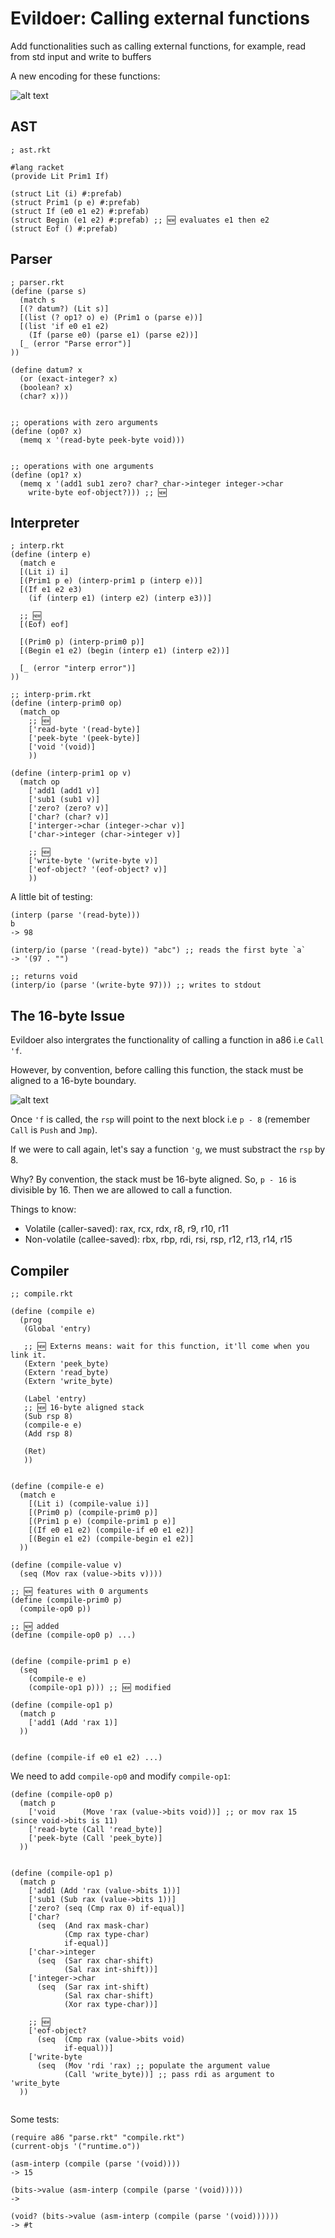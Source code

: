 # Evildoer: Calling external functions

Add functionalities such as calling external functions, for example, read from std input and write to buffers

A new encoding for these functions:

![alt text](./assets/evildoer.png)

## AST

```racket
; ast.rkt

#lang racket
(provide Lit Prim1 If)

(struct Lit (i) #:prefab)
(struct Prim1 (p e) #:prefab)
(struct If (e0 e1 e2) #:prefab)
(struct Begin (e1 e2) #:prefab) ;; 🆕 evaluates e1 then e2
(struct Eof () #:prefab)
```

## Parser

```racket
; parser.rkt
(define (parse s)
  (match s
  [(? datum?) (Lit s)]
  [(list (? op1? o) e) (Prim1 o (parse e))]
  [(list 'if e0 e1 e2)
    (If (parse e0) (parse e1) (parse e2))]
  [_ (error "Parse error")]
))

(define datum? x
  (or (exact-integer? x)
  (boolean? x)
  (char? x)))


;; operations with zero arguments
(define (op0? x)
  (memq x '(read-byte peek-byte void)))


;; operations with one arguments
(define (op1? x)
  (memq x '(add1 sub1 zero? char? char->integer integer->char
    write-byte eof-object?))) ;; 🆕
```

## Interpreter

```racket
; interp.rkt
(define (interp e)
  (match e
  [(Lit i) i]
  [(Prim1 p e) (interp-prim1 p (interp e))]
  [(If e1 e2 e3)
    (if (interp e1) (interp e2) (interp e3))]

  ;; 🆕
  [(Eof) eof]

  [(Prim0 p) (interp-prim0 p)]
  [(Begin e1 e2) (begin (interp e1) (interp e2))]

  [_ (error "interp error")]
))

;; interp-prim.rkt
(define (interp-prim0 op)
  (match op
    ;; 🆕
    ['read-byte '(read-byte)]
    ['peek-byte '(peek-byte)]
    ['void '(void)]
    ))

(define (interp-prim1 op v)
  (match op
    ['add1 (add1 v)]
    ['sub1 (sub1 v)]
    ['zero? (zero? v)]
    ['char? (char? v)]
    ['interger->char (integer->char v)]
    ['char->integer (char->integer v)]

    ;; 🆕
    ['write-byte '(write-byte v)]
    ['eof-object? '(eof-object? v)]
    ))
```

A little bit of testing:

```racket
(interp (parse '(read-byte)))
b
-> 98

(interp/io (parse '(read-byte)) "abc") ;; reads the first byte `a`
-> '(97 . "")

;; returns void
(interp/io (parse '(write-byte 97))) ;; writes to stdout
```

## The 16-byte Issue

Evildoer also intergrates the functionality of calling a function in a86 i.e `Call 'f`.

However, by convention, before calling this function, the stack must be aligned to a 16-byte boundary.

![alt text](./assets/16-byte.png)

Once `'f` is called, the `rsp` will point to the next block i.e `p - 8` (remember `Call` is `Push` and `Jmp`).

If we were to call again, let's say a function `'g`, we must substract the `rsp` by 8.

Why? By convention, the stack must be 16-byte aligned. So, `p - 16` is divisible by 16. Then we are allowed to call a function.

Things to know:

- Volatile (caller-saved): rax, rcx, rdx, r8, r9, r10, r11
- Non-volatile (callee-saved): rbx, rbp, rdi, rsi, rsp, r12, r13, r14, r15

## Compiler

```racket
;; compile.rkt

(define (compile e)
  (prog
   (Global 'entry)

   ;; 🆕 Externs means: wait for this function, it'll come when you link it.
   (Extern 'peek_byte)
   (Extern 'read_byte)
   (Extern 'write_byte)

   (Label 'entry)
   ;; 🆕 16-byte aligned stack
   (Sub rsp 8)
   (compile-e e)
   (Add rsp 8)

   (Ret)
   ))


(define (compile-e e)
  (match e
    [(Lit i) (compile-value i)]
    [(Prim0 p) (compile-prim0 p)]
    [(Prim1 p e) (compile-prim1 p e)]
    [(If e0 e1 e2) (compile-if e0 e1 e2)]
    [(Begin e1 e2) (compile-begin e1 e2)]
  ))

(define (compile-value v)
  (seq (Mov rax (value->bits v))))

;; 🆕 features with 0 arguments
(define (compile-prim0 p)
  (compile-op0 p))

;; 🆕 added
(define (compile-op0 p) ...)


(define (compile-prim1 p e)
  (seq
    (compile-e e)
    (compile-op1 p))) ;; 🆕 modified

(define (compile-op1 p)
  (match p
    ['add1 (Add 'rax 1)]
  ))


(define (compile-if e0 e1 e2) ...)
```

We need to add `compile-op0` and modify `compile-op1`:

```racket
(define (compile-op0 p)
  (match p
    ['void      (Move 'rax (value->bits void))] ;; or mov rax 15 (since void->bits is 11)
    ['read-byte (Call 'read_byte)]
    ['peek-byte (Call 'peek_byte)]
  ))


(define (compile-op1 p)
  (match p
    ['add1 (Add 'rax (value->bits 1))]
    ['sub1 (Sub rax (value->bits 1))]
    ['zero? (seq (Cmp rax 0) if-equal)]
    ['char?
      (seq  (And rax mask-char)
            (Cmp rax type-char)
            if-equal)]
    ['char->integer
      (seq  (Sar rax char-shift)
            (Sal rax int-shift))]
    ['integer->char
      (seq  (Sar rax int-shift)
            (Sal rax char-shift)
            (Xor rax type-char))]

    ;; 🆕
    ['eof-object?
      (seq  (Cmp rax (value->bits void)
            if-equal))]
    ['write-byte
      (seq  (Mov 'rdi 'rax) ;; populate the argument value
            (Call 'write_byte))] ;; pass rdi as argument to 'write_byte
  ))


```

Some tests:

```racket
(require a86 "parse.rkt" "compile.rkt")
(current-objs '("runtime.o"))

(asm-interp (compile (parse '(void))))
-> 15

(bits->value (asm-interp (compile (parse '(void)))))
->

(void? (bits->value (asm-interp (compile (parse '(void))))))
-> #t
```
